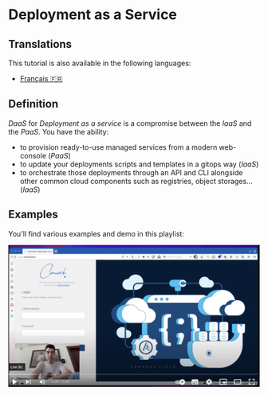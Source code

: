 # Deployment as a Service

## Translations

This tutorial is also available in the following languages:
* [Français 🇫🇷](./translations/fr/daas.md)

## Definition

_DaaS_ for _Deployment as a service_ is a compromise between the _IaaS_ and the _PaaS_. You have the ability:
* to provision ready-to-use managed services from a modern web-console (_PaaS_)
* to update your deployments scripts and templates in a gitops way (_IaaS_)
* to orchestrate those deployments through an API and CLI alongside other common cloud components such as registries, object storages... (_IaaS_)

[^1]: _Infrastructure as a service_
[^2]: _Platform as a service_

## Examples

You'll find various examples and demo in this playlist:

[![demo_playlist](../img/demo_1.png)](https://youtube.com/playlist?list=PLVa_2sL_l0msxUnmaSpLAGlwOxizXWjht)
